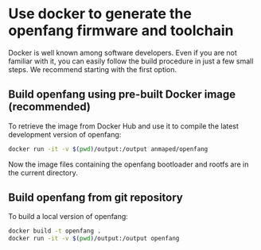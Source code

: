 # Use docker to generate the openfang firmware and toolchain
Docker is well known among software developers. Even if you are not familiar with it, you can easily follow the build procedure in just a few small steps. We recommend starting with the first option.


## Build openfang using pre-built Docker image (recommended)
To retrieve the image from Docker Hub and use it to compile the latest development version of openfang:

```bash
docker run -it -v $(pwd)/output:/output anmaped/openfang
```

Now the image files containing the openfang bootloader and rootfs are in the current directory.


## Build openfang from git repository
To build a local version of openfang:

```bash
docker build -t openfang .
docker run -it -v $(pwd)/output:/output openfang
```
